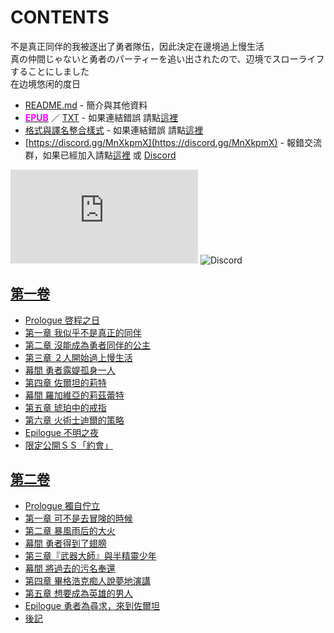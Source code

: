 # CONTENTS

不是真正同伴的我被逐出了勇者隊伍，因此決定在邊境過上慢生活  
真の仲間じゃないと勇者のパーティーを追い出されたので、辺境でスローライフすることにしました  
在边境悠闲的度日


- [README.md](README.md) - 簡介與其他資料
- [<span style="color:fuchsia;font-weight:bold;">EPUB</span>](https://gitlab.com/demonovel/epub-txt/blob/master/dmzj_out/%E4%B8%8D%E6%98%AF%E7%9C%9F%E6%AD%A3%E5%90%8C%E4%BC%B4%E7%9A%84%E6%88%91%E8%A2%AB%E9%80%90%E5%87%BA%E4%BA%86%E5%8B%87%E8%80%85%E9%9A%8A%E4%BC%8D%EF%BC%8C%E5%9B%A0%E6%AD%A4%E6%B1%BA%E5%AE%9A%E5%9C%A8%E9%82%8A%E5%A2%83%E9%81%8E%E4%B8%8A%E6%85%A2%E7%94%9F%E6%B4%BB.epub) ／ [TXT](https://gitlab.com/demonovel/epub-txt/blob/master/dmzj_out/out/%E4%B8%8D%E6%98%AF%E7%9C%9F%E6%AD%A3%E5%90%8C%E4%BC%B4%E7%9A%84%E6%88%91%E8%A2%AB%E9%80%90%E5%87%BA%E4%BA%86%E5%8B%87%E8%80%85%E9%9A%8A%E4%BC%8D%EF%BC%8C%E5%9B%A0%E6%AD%A4%E6%B1%BA.out.txt) - 如果連結錯誤 請點[這裡](https://gitlab.com/demonovel/epub-txt/blob/master/dmzj_out/)
- [格式與譯名整合樣式](https://github.com/bluelovers/node-novel/blob/master/lib/locales/%E4%B8%8D%E6%98%AF%E7%9C%9F%E6%AD%A3%E5%90%8C%E4%BC%B4%E7%9A%84%E6%88%91%E8%A2%AB%E9%80%90%E5%87%BA%E4%BA%86%E5%8B%87%E8%80%85%E9%9A%8A%E4%BC%8D%EF%BC%8C%E5%9B%A0%E6%AD%A4%E6%B1%BA%E5%AE%9A%E5%9C%A8%E9%82%8A%E5%A2%83%E9%81%8E%E4%B8%8A%E6%85%A2%E7%94%9F%E6%B4%BB.ts) - 如果連結錯誤 請點[這裡](https://github.com/bluelovers/node-novel/blob/master/lib/locales/)
- [https://discord.gg/MnXkpmX](https://discord.gg/MnXkpmX) - 報錯交流群，如果已經加入請點[這裡](https://discordapp.com/channels/467794087769014273/467794088285175809) 或 [Discord](https://discordapp.com/channels/@me)


![導航目錄](https://chart.apis.google.com/chart?cht=qr&chs=150x150&chl=https://gitee.com/bluelovers/novel/tree/master/dmzj/不是真正同伴的我被逐出了勇者隊伍，因此決定在邊境過上慢生活/導航目錄.md)  ![Discord](https://chart.apis.google.com/chart?cht=qr&chs=150x150&chl=https://discord.gg/MnXkpmX)




## [第一卷](00000_%E7%AC%AC%E4%B8%80%E5%8D%B7)

- [Prologue 啓程之日](00000_%E7%AC%AC%E4%B8%80%E5%8D%B7/00020_Prologue%20%E5%95%93%E7%A8%8B%E4%B9%8B%E6%97%A5.txt)
- [第一章 我似乎不是真正的同伴](00000_%E7%AC%AC%E4%B8%80%E5%8D%B7/00030_%E7%AC%AC%E4%B8%80%E7%AB%A0%20%E6%88%91%E4%BC%BC%E4%B9%8E%E4%B8%8D%E6%98%AF%E7%9C%9F%E6%AD%A3%E7%9A%84%E5%90%8C%E4%BC%B4.txt)
- [第二章 沒能成為勇者同伴的公主](00000_%E7%AC%AC%E4%B8%80%E5%8D%B7/00040_%E7%AC%AC%E4%BA%8C%E7%AB%A0%20%E6%B2%92%E8%83%BD%E6%88%90%E7%82%BA%E5%8B%87%E8%80%85%E5%90%8C%E4%BC%B4%E7%9A%84%E5%85%AC%E4%B8%BB.txt)
- [第三章 ２人開始過上慢生活](00000_%E7%AC%AC%E4%B8%80%E5%8D%B7/00050_%E7%AC%AC%E4%B8%89%E7%AB%A0%20%EF%BC%92%E4%BA%BA%E9%96%8B%E5%A7%8B%E9%81%8E%E4%B8%8A%E6%85%A2%E7%94%9F%E6%B4%BB.txt)
- [幕間 勇者露媞孤身一人](00000_%E7%AC%AC%E4%B8%80%E5%8D%B7/00055_%E5%B9%95%E9%96%93%20%E5%8B%87%E8%80%85%E9%9C%B2%E5%AA%9E%E5%AD%A4%E8%BA%AB%E4%B8%80%E4%BA%BA.txt)
- [第四章 佐爾坦的莉特](00000_%E7%AC%AC%E4%B8%80%E5%8D%B7/00060_%E7%AC%AC%E5%9B%9B%E7%AB%A0%20%E4%BD%90%E7%88%BE%E5%9D%A6%E7%9A%84%E8%8E%89%E7%89%B9.txt)
- [幕間 羅加維亞的莉茲蕾特](00000_%E7%AC%AC%E4%B8%80%E5%8D%B7/00070_%E5%B9%95%E9%96%93%20%E7%BE%85%E5%8A%A0%E7%B6%AD%E4%BA%9E%E7%9A%84%E8%8E%89%E8%8C%B2%E8%95%BE%E7%89%B9.txt)
- [第五章 琥珀中的戒指](00000_%E7%AC%AC%E4%B8%80%E5%8D%B7/00080_%E7%AC%AC%E4%BA%94%E7%AB%A0%20%E7%90%A5%E7%8F%80%E4%B8%AD%E7%9A%84%E6%88%92%E6%8C%87.txt)
- [第六章 火術士迪爾的策略](00000_%E7%AC%AC%E4%B8%80%E5%8D%B7/00090_%E7%AC%AC%E5%85%AD%E7%AB%A0%20%E7%81%AB%E8%A1%93%E5%A3%AB%E8%BF%AA%E7%88%BE%E7%9A%84%E7%AD%96%E7%95%A5.txt)
- [Epilogue 不明之夜](00000_%E7%AC%AC%E4%B8%80%E5%8D%B7/00100_Epilogue%20%E4%B8%8D%E6%98%8E%E4%B9%8B%E5%A4%9C.txt)
- [限定公開ＳＳ「約會」](00000_%E7%AC%AC%E4%B8%80%E5%8D%B7/00110_%E9%99%90%E5%AE%9A%E5%85%AC%E9%96%8B%EF%BC%B3%EF%BC%B3%E3%80%8C%E7%B4%84%E6%9C%83%E3%80%8D.txt)


## [第二卷](00010_%E7%AC%AC%E4%BA%8C%E5%8D%B7)

- [Prologue 獨自佇立](00010_%E7%AC%AC%E4%BA%8C%E5%8D%B7/00020_Prologue%20%E7%8D%A8%E8%87%AA%E4%BD%87%E7%AB%8B.txt)
- [第一章 可不是去冒険的時候](00010_%E7%AC%AC%E4%BA%8C%E5%8D%B7/00030_%E7%AC%AC%E4%B8%80%E7%AB%A0%20%E5%8F%AF%E4%B8%8D%E6%98%AF%E5%8E%BB%E5%86%92%E9%99%BA%E7%9A%84%E6%99%82%E5%80%99.txt)
- [第二章 暴風雨后的大火](00010_%E7%AC%AC%E4%BA%8C%E5%8D%B7/00040_%E7%AC%AC%E4%BA%8C%E7%AB%A0%20%E6%9A%B4%E9%A2%A8%E9%9B%A8%E5%90%8E%E7%9A%84%E5%A4%A7%E7%81%AB.txt)
- [幕間 勇者得到了翅膀](00010_%E7%AC%AC%E4%BA%8C%E5%8D%B7/00050_%E5%B9%95%E9%96%93%20%E5%8B%87%E8%80%85%E5%BE%97%E5%88%B0%E4%BA%86%E7%BF%85%E8%86%80.txt)
- [第三章『武器大師』與半精靈少年](00010_%E7%AC%AC%E4%BA%8C%E5%8D%B7/00060_%E7%AC%AC%E4%B8%89%E7%AB%A0%E3%80%8E%E6%AD%A6%E5%99%A8%E5%A4%A7%E5%B8%AB%E3%80%8F%E8%88%87%E5%8D%8A%E7%B2%BE%E9%9D%88%E5%B0%91%E5%B9%B4.txt)
- [幕間 將過去的污名奉還](00010_%E7%AC%AC%E4%BA%8C%E5%8D%B7/00070_%E5%B9%95%E9%96%93%20%E5%B0%87%E9%81%8E%E5%8E%BB%E7%9A%84%E6%B1%A1%E5%90%8D%E5%A5%89%E9%82%84.txt)
- [第四章 畢格浩克痴人說夢地演講](00010_%E7%AC%AC%E4%BA%8C%E5%8D%B7/00080_%E7%AC%AC%E5%9B%9B%E7%AB%A0%20%E7%95%A2%E6%A0%BC%E6%B5%A9%E5%85%8B%E7%97%B4%E4%BA%BA%E8%AA%AA%E5%A4%A2%E5%9C%B0%E6%BC%94%E8%AC%9B.txt)
- [第五章 想要成為英雄的男人](00010_%E7%AC%AC%E4%BA%8C%E5%8D%B7/00090_%E7%AC%AC%E4%BA%94%E7%AB%A0%20%E6%83%B3%E8%A6%81%E6%88%90%E7%82%BA%E8%8B%B1%E9%9B%84%E7%9A%84%E7%94%B7%E4%BA%BA.txt)
- [Epilogue 勇者為尋求，來到佐爾坦](00010_%E7%AC%AC%E4%BA%8C%E5%8D%B7/00100_Epilogue%20%E5%8B%87%E8%80%85%E7%82%BA%E5%B0%8B%E6%B1%82%EF%BC%8C%E4%BE%86%E5%88%B0%E4%BD%90%E7%88%BE%E5%9D%A6.txt)
- [後記](00010_%E7%AC%AC%E4%BA%8C%E5%8D%B7/00110_%E5%BE%8C%E8%A8%98.txt)

